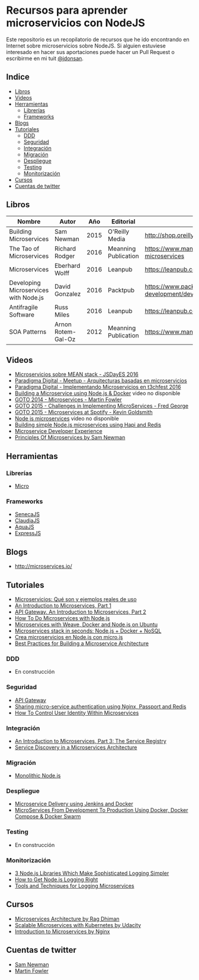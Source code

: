 # Recursos para aprender microservicios con NodeJS

Este repositorio es un recopilatorio de recursos que he ido encontrando en Internet sobre microservicios sobre NodeJS. Si alguien estuviese interesado en hacer sus aportaciones puede hacer un Pull Request o escribirme en mi tuit [@jdonsan](https://twitter.com/jdonsan).

## Indice 

* [Libros](#libros)
* [Videos](#videos)
* [Herramientas](#herramientas)
  * [Librerías](#librerías)
  * [Frameworks](#frameworks)
* [Blogs](#blogs)
* [Tutoriales](#tutoriales)
  * [DDD](#ddd) 
  * [Seguridad](#seguridad)
  * [Integración](#integración)
  * [Migración](#migración)
  * [Despliegue](#despliegue)
  * [Testing](#testing)
  * [Monitorización](#monitorización)
* [Cursos](#cursos)
* [Cuentas de twitter](#cuentas-de-twitter)

## Libros

| Nombre                   | Autor           | Año  | Editorial            | Link                                                   |
| ------------------------ | --------------- | ---- | -------------------- | ------------------------------------------------------ |
| Building Microservices   | Sam Newman      | 2015 | O'Reilly Media       | http://shop.oreilly.com/product/0636920033158.do       |
| The Tao of Microservices | Richard Rodger  | 2016 | Meanning Publication | https://www.manning.com/books/the-tao-of-microservices |
| Microservices            | Eberhard Wolff  | 2016 | Leanpub              | https://leanpub.com/microservices-book                 |
| Developing Microservices with Node.js | David Gonzalez | 2016 | Packtpub | https://www.packtpub.com/web-development/developing-microservices-nodejs |
| Antifragile Software     | Russ Miles      | 2016 | Leanpub              | https://leanpub.com/antifragilesoftware                |
| SOA Patterns             | Arnon Rotem-Gal-Oz | 2012 | Meanning Publication | https://www.manning.com/books/soa-patterns          |

## Videos

* [Microservicios sobre MEAN stack - JSDayES 2016](https://www.youtube.com/watch?v=7vwjAqajAGA)
* [Paradigma Digital - Meetup - Arquitecturas basadas en microservicios](https://www.youtube.com/watch?v=2SnWpn1pCOs)
* [Paradigma Digital - Implementando Microservicios en t3chfest 2016](https://www.youtube.com/watch?v=Gr1r1I5_lCs)
* [Building a Microservice using Node.js & Docker](https://www.youtube.com/watch?v=PJ95WY2DqXo) video no disponible
* [GOTO 2014 - Microservices - Martin Fowler](https://www.youtube.com/watch?v=wgdBVIX9ifA)
* [GOTO 2015 - Challenges in Implementing MicroServices - Fred George](https://www.youtube.com/watch?v=yPf5MfOZPY0)
* [GOTO 2015 - Microservices at Spotify - Kevin Goldsmith](https://www.youtube.com/watch?v=7LGPeBgNFuU)
* [Node js microservices](https://www.youtube.com/watch?v=vjlyfH4bop0&list=PLQ5x0FLYmQONgsWZ_c4CViq48bm_jB48R) video no disponible
* [Building simple Node.js microservices using Hapi and Redis](https://www.youtube.com/watch?v=kQQGFvnMdbw)
* [Microservice Developer Experience](https://www.youtube.com/watch?v=jm75pxsb80c)
* [Principles Of Microservices by Sam Newman](https://www.youtube.com/watch?v=PFQnNFe27kU)

## Herramientas
### Librerías

* [Micro](https://github.com/zeit/micro)

### Frameworks

* [SenecaJS](http://senecajs.org/)
* [ClaudiaJS](https://claudiajs.com/)
* [AquaJS](http://www.aquajsio.com/)
* [ExpressJS](http://expressjs.com/)

## Blogs

* http://microservices.io/

## Tutoriales

* [Microservicios: Qué son y ejemplos reales de uso](https://openwebinars.net/microservicios-que-son/)
* [An Introduction to Microservices, Part 1](https://auth0.com/blog/an-introduction-to-microservices-part-1/)
* [API Gateway. An Introduction to Microservices, Part 2](https://auth0.com/blog/an-introduction-to-microservices-part-2-API-gateway/)
* [How To Do Microservices with Node.js](http://thenewstack.io/microservices-node-js/)
* [Microservices with Weave, Docker and Node.js on Ubuntu](https://www.weave.works/guides/microservices-with-weave-docker-and-node-js-on-ubuntu/)
* [Microservices stack in seconds: Node.js + Docker + NoSQL](https://www.joyent.com/blog/how-to-dockerize-a-complete-application)
* [Crea microservicios en Node.js con micro.js](https://platzi.com/blog/microservicios-en-node-con-micro/?utm_source=Twitter&utm_medium=Timeline&utm_campaign=20160816_PlatziBlog_ColoMicroservicesNodeMicroJS&utm_content=CTA_Blogpost)
* [Best Practices for Building a Microservice Architecture](http://www.vinaysahni.com/best-practices-for-building-a-microservice-architecture?utm_content=bufferc1f23&utm_medium=social&utm_source=twitter.com&utm_campaign=buffer)

### DDD

* En construcción

### Seguridad

* [API Gateway](http://microservices.io/patterns/apigateway.html)
* [Sharing micro-service authentication using Nginx, Passport and Redis](https://dejanglozic.com/2014/10/07/sharing-micro-service-authentication-using-nginx-passport-and-redis/)
* [How To Control User Identity Within Microservices](http://nordicapis.com/how-to-control-user-identity-within-microservices/)

### Integración

* [An Introduction to Microservices, Part 3: The Service Registry](https://auth0.com/blog/an-introduction-to-microservices-part-3-the-service-registry/)
* [Service Discovery in a Microservices Architecture](https://www.nginx.com/blog/service-discovery-in-a-microservices-architecture/)

### Migración

* [Monolithic Node.js](http://www.richardrodger.com/monolithic-nodejs#.V7YBcZgqrIU)

### Despliegue

* [Microservice Delivery using Jenkins and Docker](https://www.credera.com/blog/technology-insights/open-source-technology-insights/microservice-delivery-using-jenkins-and-docker/)
* [MicroServices From Development To Production Using Docker, Docker Compose & Docker Swarm](https://medium.com/@eon01/microservices-from-development-to-production-using-docker-docker-compose-docker-swarm-3cf37f97706b#.iiec7n3ho)

### Testing

* En construcción

### Monitorización

* [3 Node.js Libraries Which Make Sophisticated Logging Simpler](https://www.loggly.com/blog/three-node-js-libraries-which-make-sophisticated-logging-simplers/)
* [How to Get Node.js Logging Right](https://blog.risingstack.com/node-js-logging-tutorial/)
* [Tools and Techniques for Logging Microservices](https://www.loggly.com/blog/tools-and-techniques-for-logging-microservices/)

## Cursos

* [Microservices Architecture by Rag Dhiman](https://www.pluralsight.com/courses/microservices-architecture)
* [Scalable Microservices with Kubernetes by Udacity](https://www.udacity.com/course/scalable-microservices-with-kubernetes--ud615)
* [Introduction to Microservices by Nginx](https://www.nginx.com/blog/introduction-to-microservices/?utm_source=building-microservices-using-an-api-gateway&utm_medium=blog)

## Cuentas de twitter

* [Sam Newman](https://twitter.com/samnewman)
* [Martin Fowler](https://twitter.com/martinfowler)
